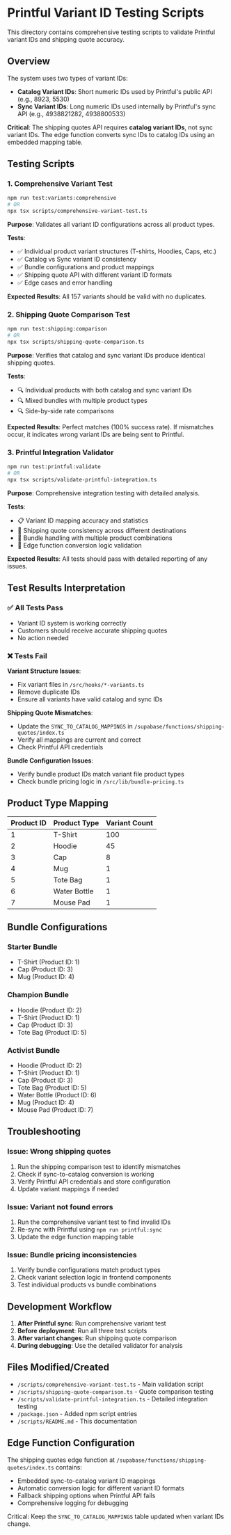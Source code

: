 # Printful Variant ID Testing Scripts

This directory contains comprehensive testing scripts to validate Printful variant IDs and shipping quote accuracy.

## Overview

The system uses two types of variant IDs:
- **Catalog Variant IDs**: Short numeric IDs used by Printful's public API (e.g., 8923, 5530)
- **Sync Variant IDs**: Long numeric IDs used internally by Printful's sync API (e.g., 4938821282, 4938800533)

**Critical**: The shipping quotes API requires **catalog variant IDs**, not sync variant IDs. The edge function converts sync IDs to catalog IDs using an embedded mapping table.

## Testing Scripts

### 1. Comprehensive Variant Test
```bash
npm run test:variants:comprehensive
# OR
npx tsx scripts/comprehensive-variant-test.ts
```

**Purpose**: Validates all variant ID configurations across all product types.

**Tests**:
- ✅ Individual product variant structures (T-shirts, Hoodies, Caps, etc.)
- ✅ Catalog vs Sync variant ID consistency 
- ✅ Bundle configurations and product mappings
- ✅ Shipping quote API with different variant ID formats
- ✅ Edge cases and error handling

**Expected Results**: All 157 variants should be valid with no duplicates.

### 2. Shipping Quote Comparison Test
```bash
npm run test:shipping:comparison
# OR
npx tsx scripts/shipping-quote-comparison.ts
```

**Purpose**: Verifies that catalog and sync variant IDs produce identical shipping quotes.

**Tests**:
- 🔍 Individual products with both catalog and sync variant IDs
- 🔍 Mixed bundles with multiple product types
- 🔍 Side-by-side rate comparisons

**Expected Results**: Perfect matches (100% success rate). If mismatches occur, it indicates wrong variant IDs are being sent to Printful.

### 3. Printful Integration Validator
```bash
npm run test:printful:validate
# OR
npx tsx scripts/validate-printful-integration.ts
```

**Purpose**: Comprehensive integration testing with detailed analysis.

**Tests**:
- 📋 Variant ID mapping accuracy and statistics
- 🚚 Shipping quote consistency across different destinations
- 🎁 Bundle handling with multiple product combinations
- 🔧 Edge function conversion logic validation

**Expected Results**: All tests should pass with detailed reporting of any issues.

## Test Results Interpretation

### ✅ All Tests Pass
- Variant ID system is working correctly
- Customers should receive accurate shipping quotes
- No action needed

### ❌ Tests Fail

**Variant Structure Issues**:
- Fix variant files in `/src/hooks/*-variants.ts`
- Remove duplicate IDs
- Ensure all variants have valid catalog and sync IDs

**Shipping Quote Mismatches**:
- Update the `SYNC_TO_CATALOG_MAPPINGS` in `/supabase/functions/shipping-quotes/index.ts`
- Verify all mappings are current and correct
- Check Printful API credentials

**Bundle Configuration Issues**:
- Verify bundle product IDs match variant file product types
- Check bundle pricing logic in `/src/lib/bundle-pricing.ts`

## Product Type Mapping

| Product ID | Product Type | Variant Count |
|------------|-------------|---------------|
| 1 | T-Shirt | 100 |
| 2 | Hoodie | 45 |
| 3 | Cap | 8 |
| 4 | Mug | 1 |
| 5 | Tote Bag | 1 |
| 6 | Water Bottle | 1 |
| 7 | Mouse Pad | 1 |

## Bundle Configurations

### Starter Bundle
- T-Shirt (Product ID: 1)
- Cap (Product ID: 3) 
- Mug (Product ID: 4)

### Champion Bundle
- Hoodie (Product ID: 2)
- T-Shirt (Product ID: 1)
- Cap (Product ID: 3)
- Tote Bag (Product ID: 5)

### Activist Bundle
- Hoodie (Product ID: 2)
- T-Shirt (Product ID: 1) 
- Cap (Product ID: 3)
- Tote Bag (Product ID: 5)
- Water Bottle (Product ID: 6)
- Mug (Product ID: 4)
- Mouse Pad (Product ID: 7)

## Troubleshooting

### Issue: Wrong shipping quotes
1. Run the shipping comparison test to identify mismatches
2. Check if sync-to-catalog conversion is working
3. Verify Printful API credentials and store configuration
4. Update variant mappings if needed

### Issue: Variant not found errors
1. Run the comprehensive variant test to find invalid IDs
2. Re-sync with Printful using `npm run printful:sync`
3. Update the edge function mapping table

### Issue: Bundle pricing inconsistencies
1. Verify bundle configurations match product types
2. Check variant selection logic in frontend components
3. Test individual products vs bundle combinations

## Development Workflow

1. **After Printful sync**: Run comprehensive variant test
2. **Before deployment**: Run all three test scripts
3. **After variant changes**: Run shipping quote comparison
4. **During debugging**: Use the detailed validator for analysis

## Files Modified/Created

- `/scripts/comprehensive-variant-test.ts` - Main validation script
- `/scripts/shipping-quote-comparison.ts` - Quote comparison testing
- `/scripts/validate-printful-integration.ts` - Detailed integration testing
- `/package.json` - Added npm script entries
- `/scripts/README.md` - This documentation

## Edge Function Configuration

The shipping quotes edge function at `/supabase/functions/shipping-quotes/index.ts` contains:
- Embedded sync-to-catalog variant ID mappings
- Automatic conversion logic for different variant ID formats  
- Fallback shipping options when Printful API fails
- Comprehensive logging for debugging

Critical: Keep the `SYNC_TO_CATALOG_MAPPINGS` table updated when variant IDs change.